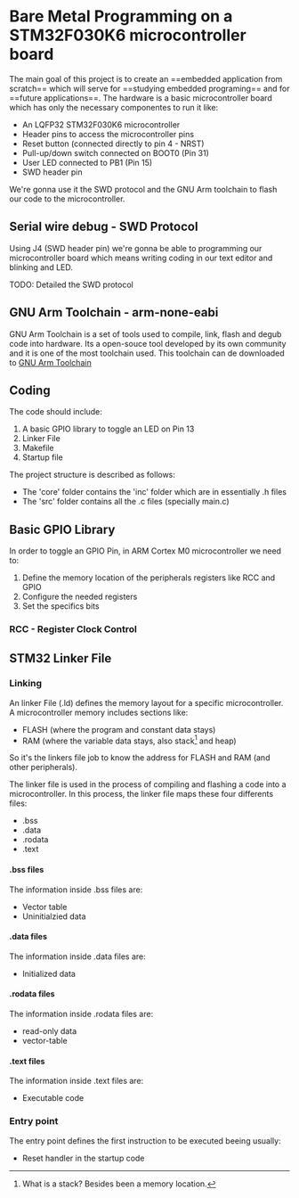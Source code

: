 # Bare Metal Programming on a STM32F030K6 microcontroller board

The main goal of this project is to create an ==embedded application from scratch== which will serve for ==studying embedded programing== and for ==future applications==. The hardware is a basic microcontroller board which has only the necessary componentes to run it like:

- An LQFP32 STM32F030K6 microcontroller
- Header pins to access the microcontroller pins
- Reset button (connected directly to pin 4 - NRST)
- Pull-up/down switch connected on BOOT0 (Pin 31)
- User LED connected to PB1 (Pin 15)
- SWD header pin

We're gonna use it the SWD protocol and the GNU Arm toolchain to flash our code to the microcontroller. 

## Serial wire debug - SWD Protocol

Using J4 (SWD header pin) we're gonna be able to programming our microcontroller board which means writing coding in our text editor and blinking and LED.

TODO: Detailed the SWD protocol

## GNU Arm Toolchain - arm-none-eabi

GNU Arm Toolchain is a set of tools used to compile, link, flash and degub code into hardware. Its a open-souce tool developed by its own community and it is one of the most toolchain used. This toolchain can de downloaded to [GNU Arm Toolchain](https://developer.arm.com/downloads/-/arm-gnu-toolchain-downloads)

## Coding

The code should include:

1. A basic GPIO library to toggle an LED on Pin 13
2. Linker File
3. Makefile
4. Startup file

The project structure is described as follows:

- The 'core' folder contains the 'inc' folder which are in essentially .h files 
- The 'src' folder contains all the .c files (specially main.c)


## Basic GPIO Library

In order to toggle an GPIO Pin, in ARM Cortex M0 microcontroller we need to:

1. Define the memory location of the peripherals registers like RCC and GPIO
2. Configure the needed registers
3. Set the specifics bits

### RCC - Register Clock Control

## STM32 Linker File

### Linking

An linker File (.ld) defines the memory layout for a specific microcontroller. A microcontroller memory includes sections like:

- FLASH (where the program and constant data stays)
- RAM (where the variable data stays, also stack[^1] and heap)

So it's the linkers file job to know the address for FLASH and RAM (and other peripherals).

The linker file is used in the process of compiling and flashing a code into a microcontroller. In this process, the linker file maps these four differents files:

- .bss
- .data
- .rodata
- .text

#### .bss files

The information inside .bss files are:

- Vector table 
- Uninitialzied data

#### .data files

The information inside .data files are:

- Initialized data

#### .rodata files

The information inside .rodata files are:

- read-only data
- vector-table

#### .text files

The information inside .text files are:

- Executable code

### Entry point

The entry point defines the first instruction to be executed beeing usually:

- Reset handler in the startup code



[^1]: What is a stack? Besides been a memory location.